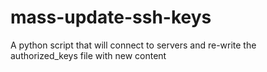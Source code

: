 # mass-update-ssh-keys
A python script that will connect to servers and re-write the authorized_keys file with new content
